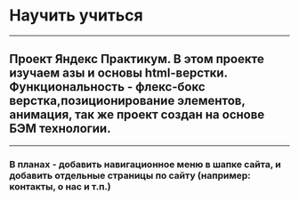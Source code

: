 # Научить учиться
------
## Проект Яндекс Практикум. В этом проекте изучаем азы и основы html-верстки. Функциональность - флекс-бокс верстка,позиционирование элементов, анимация, так же проект создан на основе БЭМ технологии.
-----------------------
### В планах - добавить навигационное меню в шапке сайта, и добавить отдельные страницы по сайту (например: контакты, о нас и т.п.)
